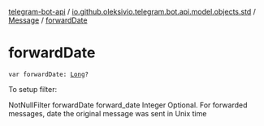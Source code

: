 [telegram-bot-api](../../index.md) / [io.github.oleksivio.telegram.bot.api.model.objects.std](../index.md) / [Message](index.md) / [forwardDate](./forward-date.md)

# forwardDate

`var forwardDate: `[`Long`](https://kotlinlang.org/api/latest/jvm/stdlib/kotlin/-long/index.html)`?`

To setup filter:

NotNullFilter forwardDate forward_date Integer Optional. For forwarded messages, date the original message was
sent in Unix time

